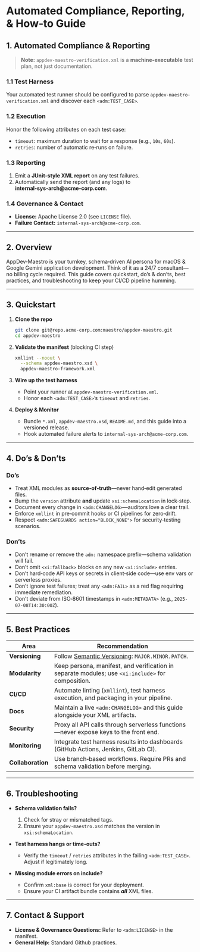 # Automated Compliance, Reporting, & How‑to Guide

## 1. Automated Compliance & Reporting

> **Note:** `appdev-maestro-verification.xml` is a **machine‑executable** test plan, not just documentation.

### 1.1 Test Harness

Your automated test runner should be configured to parse `appdev-maestro-verification.xml` and discover each `<adm:TEST_CASE>`.

### 1.2 Execution

Honor the following attributes on each test case:

* `timeout`: maximum duration to wait for a response (e.g., `10s`, `60s`).
* `retries`: number of automatic re‑runs on failure.

### 1.3 Reporting

1. Emit a **JUnit‑style XML report** on any test failures.
2. Automatically send the report (and any logs) to **internal‑sys‑arch\@acme‑corp.com**.

### 1.4 Governance & Contact

* **License:** Apache License 2.0 (see `LICENSE` file).
* **Failure Contact:** `internal‑sys‑arch@acme‑corp.com`.

---

## 2. Overview

AppDev‑Maestro is your turnkey, schema‑driven AI persona for macOS & Google Gemini application development. Think of it as a 24/7 consultant—no billing cycle required. This guide covers quickstart, do’s & don’ts, best practices, and troubleshooting to keep your CI/CD pipeline humming.

---

## 3. Quickstart

1. **Clone the repo**

   ```bash
   git clone git@repo.acme-corp.com:maestro/appdev-maestro.git
   cd appdev-maestro
   ```
2. **Validate the manifest** (blocking CI step)

   ```bash
   xmllint --noout \
     --schema appdev-maestro.xsd \
     appdev-maestro-framework.xml
   ```
3. **Wire up the test harness**

   * Point your runner at `appdev-maestro-verification.xml`.
   * Honor each `<adm:TEST_CASE>`’s `timeout` and `retries`.
4. **Deploy & Monitor**

   * Bundle `*.xml`, `appdev-maestro.xsd`, `README.md`, and this guide into a versioned release.
   * Hook automated failure alerts to `internal-sys-arch@acme-corp.com`.

---

## 4. Do’s & Don’ts

### Do’s

* Treat XML modules as **source‑of‑truth**—never hand‑edit generated files.
* Bump the `version` attribute **and** update `xsi:schemaLocation` in lock‑step.
* Document every change in `<adm:CHANGELOG>`—auditors love a clear trail.
* Enforce `xmllint` in pre‑commit hooks or CI pipelines for zero‑drift.
* Respect `<adm:SAFEGUARDS action="BLOCK_NONE">` for security‑testing scenarios.

### Don’ts

* Don’t rename or remove the `adm:` namespace prefix—schema validation will fail.
* Don’t omit `<xi:fallback>` blocks on any new `<xi:include>` entries.
* Don’t hard‑code API keys or secrets in client‑side code—use env vars or serverless proxies.
* Don’t ignore test failures; treat any `<adm:FAIL>` as a red flag requiring immediate remediation.
* Don’t deviate from ISO‑8601 timestamps in `<adm:METADATA>` (e.g., `2025-07-08T14:30:00Z`).

---

## 5. Best Practices

| Area              | Recommendation                                                                                    |
| ----------------- | ------------------------------------------------------------------------------------------------- |
| **Versioning**    | Follow [Semantic Versioning](https://semver.org): `MAJOR.MINOR.PATCH`.                            |
| **Modularity**    | Keep persona, manifest, and verification in separate modules; use `<xi:include>` for composition. |
| **CI/CD**         | Automate linting (`xmllint`), test harness execution, and packaging in your pipeline.             |
| **Docs**          | Maintain a live `<adm:CHANGELOG>` and this guide alongside your XML artifacts.                    |
| **Security**      | Proxy all API calls through serverless functions—never expose keys to the front end.              |
| **Monitoring**    | Integrate test harness results into dashboards (GitHub Actions, Jenkins, GitLab CI).              |
| **Collaboration** | Use branch‑based workflows. Require PRs and schema validation before merging.                     |

---

## 6. Troubleshooting

* **Schema validation fails?**

  1. Check for stray or mismatched tags.
  2. Ensure your `appdev-maestro.xsd` matches the version in `xsi:schemaLocation`.
* **Test harness hangs or time‑outs?**

  * Verify the `timeout` / `retries` attributes in the failing `<adm:TEST_CASE>`. Adjust if legitimately long.
* **Missing module errors on include?**

  * Confirm `xml:base` is correct for your deployment.
  * Ensure your CI artifact bundle contains ***all*** XML files.

---

## 7. Contact & Support

* **License & Governance Questions:** Refer to `<adm:LICENSE>` in the manifest.
* **General Help:** Standard Github practices.

